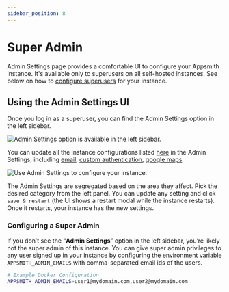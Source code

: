 ```yaml
---
sidebar_position: 8
---
```

# Super Admin

Admin Settings page provides a comfortable UI to configure your Appsmith instance. It's available only to superusers on all self-hosted instances. See below on how to [configure superusers](#configuring-a-super-admin) for your instance.

## Using the Admin Settings UI

Once you log in as a superuser, you can find the Admin Settings option in the left sidebar.

![Admin Settings option is available in the left sidebar.](/img/Admin\_settings.png)

You can update all the instance configurations listed [here](./) in the Admin Settings, including [email](email/), [custom authentication](authentication/), [google maps](google-maps/).

![Use Admin Settings to configure your instance.](/img/Profile-Admin-Settings-Setup-Info.png)

The Admin Settings are segregated based on the area they affect. Pick the desired category from the left panel. You can update any setting and click `save & restart` (the UI shows a restart modal while the instance restarts). Once it restarts, your instance has the new settings.

### Configuring a Super Admin

If you don’t see the “**Admin Settings**” option in the left sidebar, you’re likely not the super admin of this instance. You can give super admin privileges to any user signed up in your instance by configuring the environment variable `APPSMITH_ADMIN_EMAILS` with comma-separated email ids of the users.

```bash
# Example Docker Configuration
APPSMITH_ADMIN_EMAILS=user1@mydomain.com,user2@mydomain.com
```
